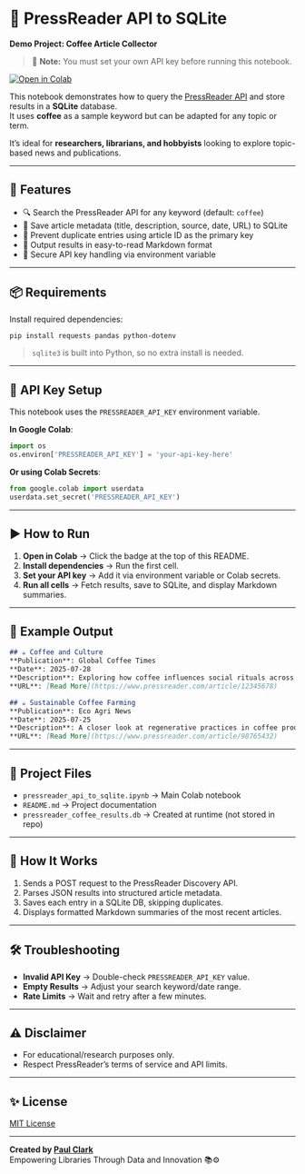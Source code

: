 # 📰 PressReader API to SQLite  
**Demo Project: Coffee Article Collector**

> 🔑 **Note:** You must set your own API key before running this notebook.

[![Open in Colab](https://colab.research.google.com/assets/colab-badge.svg)](https://colab.research.google.com/github/systemslibrarian/pressreader-news-scraper/blob/main/pressreader_api_to_sqlite.ipynb)

This notebook demonstrates how to query the [PressReader API](https://www.pressreader.com/) and store results in a **SQLite** database.  
It uses **coffee** as a sample keyword but can be adapted for any topic or term.  

It’s ideal for **researchers, librarians, and hobbyists** looking to explore topic-based news and publications.

---

## 🚀 Features
- 🔍 Search the PressReader API for any keyword (default: `coffee`)
- 🧠 Save article metadata (title, description, source, date, URL) to SQLite
- 🔁 Prevent duplicate entries using article ID as the primary key
- 📝 Output results in easy-to-read Markdown format
- 🔐 Secure API key handling via environment variable

---

## 📦 Requirements

Install required dependencies:
```bash
pip install requests pandas python-dotenv
```
> `sqlite3` is built into Python, so no extra install is needed.

---

## 🔐 API Key Setup

This notebook uses the `PRESSREADER_API_KEY` environment variable.

**In Google Colab**:
```python
import os
os.environ['PRESSREADER_API_KEY'] = 'your-api-key-here'
```

**Or using Colab Secrets**:
```python
from google.colab import userdata  
userdata.set_secret('PRESSREADER_API_KEY')
```

---

## ▶️ How to Run

1. **Open in Colab** → Click the badge at the top of this README.
2. **Install dependencies** → Run the first cell.
3. **Set your API key** → Add it via environment variable or Colab secrets.
4. **Run all cells** → Fetch results, save to SQLite, and display Markdown summaries.

---

## 📄 Example Output

```markdown
## ☕ Coffee and Culture  
**Publication**: Global Coffee Times  
**Date**: 2025-07-28  
**Description**: Exploring how coffee influences social rituals across continents.  
**URL**: [Read More](https://www.pressreader.com/article/12345678)

## ☕ Sustainable Coffee Farming  
**Publication**: Eco Agri News  
**Date**: 2025-07-25  
**Description**: A closer look at regenerative practices in coffee production.  
**URL**: [Read More](https://www.pressreader.com/article/98765432)
```

---

## 📂 Project Files
- `pressreader_api_to_sqlite.ipynb` → Main Colab notebook  
- `README.md` → Project documentation  
- `pressreader_coffee_results.db` → Created at runtime (not stored in repo)  

---

## 🧰 How It Works
1. Sends a POST request to the PressReader Discovery API.
2. Parses JSON results into structured article metadata.
3. Saves each entry in a SQLite DB, skipping duplicates.
4. Displays formatted Markdown summaries of the most recent articles.

---

## 🛠 Troubleshooting
- **Invalid API Key** → Double-check `PRESSREADER_API_KEY` value.  
- **Empty Results** → Adjust your search keyword/date range.  
- **Rate Limits** → Wait and retry after a few minutes.

---

## ⚠️ Disclaimer
- For educational/research purposes only.  
- Respect PressReader’s terms of service and API limits.

---

## ✨ License
[MIT License](LICENSE)

---

**Created by [Paul Clark](https://github.com/systemslibrarian)**  
Empowering Libraries Through Data and Innovation 📚⚙️
